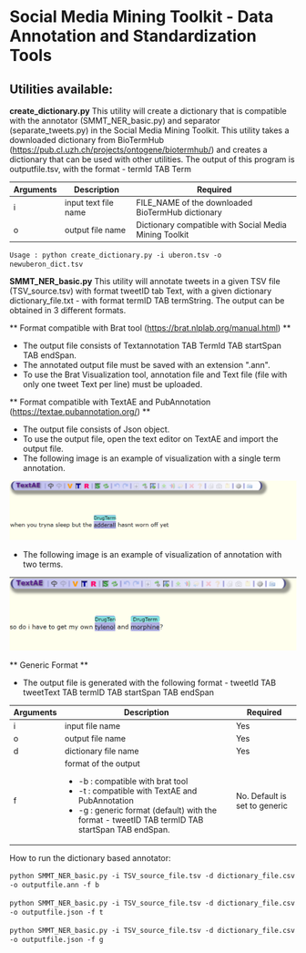 # Social Media Mining Toolkit - Data Annotation and Standardization Tools

## Utilities available:


**create_dictionary.py** This utility will create a dictionary that is compatible with the annotator (SMMT_NER_basic.py) and separator (separate_tweets.py) in the Social Media Mining Toolkit. This utility takes a downloaded dictionary from BioTermHub (https://pub.cl.uzh.ch/projects/ontogene/biotermhub/) and creates a dictionary that can be used with other utilities. The output of this program is outputfile.tsv, with the format -  termId TAB Term

| Arguments    | Description | Required |
| ------------- | ------------- | ------------- |
| i  | input text file name   | FILE_NAME of the downloaded BioTermHub dictionary  | Yes |
| o  | output file name  | Dictionary compatible with Social Media Mining Toolkit | Yes |


```
Usage : python create_dictionary.py -i uberon.tsv -o newuberon_dict.tsv
```

**SMMT_NER_basic.py** This utility will annotate tweets in a given TSV file (TSV_source.tsv) with format tweetID tab Text, with a given dictionary dictionary_file.txt - with format termID TAB termString. The output can be obtained in 3 different formats. 

**  Format compatible with Brat tool (https://brat.nlplab.org/manual.html) **
 - The output file consists of Textannotation TAB TermId TAB startSpan TAB endSpan. 
 - The annotated output file must be saved with an extension ".ann".
 - To use the Brat Visualization tool, annotation file and Text file (file with only one tweet Text per line) must be uploaded.

** Format compatible with TextAE and PubAnnotation (https://textae.pubannotation.org/) **
- The output file consists of Json object.
- To use the output file, open the text editor on TextAE and import the output file. 
- The following image is an example of visualization with a single term annotation.

![TextAE and Pub Annotation Example 1](singletermAE.PNG)

- The following image is an example of visualization of annotation with two terms.

![TextAE and Pub Annotation Example 2](2termsAE.PNG)

**  Generic Format **
- The output file is generated with the following format - tweetId TAB tweetText TAB termID TAB startSpan TAB endSpan


| Arguments     | Description | Required |
| ------------- | ------------- | ------------- |
| i  | input file name | Yes |
| o  | output file name   | Yes | 
| d | dictionary file name | Yes |
| f | format of the output <ul><li>-b : compatible with brat tool </li><li>-t : compatible with TextAE and PubAnnotation</li> <li>-g : generic format (default) with the format - tweetID TAB termID TAB startSpan TAB endSpan. </li> </ul> | No. Default is set to generic |


How to run the dictionary based annotator:
```
python SMMT_NER_basic.py -i TSV_source_file.tsv -d dictionary_file.csv -o outputfile.ann -f b

python SMMT_NER_basic.py -i TSV_source_file.tsv -d dictionary_file.csv -o outputfile.json -f t

python SMMT_NER_basic.py -i TSV_source_file.tsv -d dictionary_file.csv -o outputfile.json -f g


```